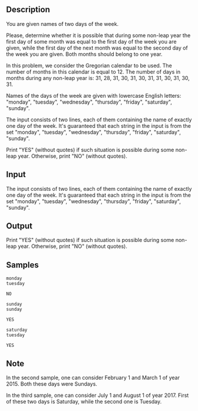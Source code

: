 ## Description

<div><p>You are given names of two days of the week.</p><p>Please, determine whether it is possible that during some <span class="tex-font-style-bf">non-leap year</span> the first day of some month was equal to the first day of the week you are given, while the first day of <span class="tex-font-style-bf">the next month</span> was equal to the second day of the week you are given. <span class="tex-font-style-bf">Both months should belong to one year</span>.</p><p>In this problem, we consider the Gregorian calendar to be used. The number of months in this calendar is equal to 12. The number of days in months during any non-leap year is: <span class="tex-span">31</span>, <span class="tex-span">28</span>, <span class="tex-span">31</span>, <span class="tex-span">30</span>, <span class="tex-span">31</span>, <span class="tex-span">30</span>, <span class="tex-span">31</span>, <span class="tex-span">31</span>, <span class="tex-span">30</span>, <span class="tex-span">31</span>, <span class="tex-span">30</span>, <span class="tex-span">31</span>.</p><p>Names of the days of the week are given with lowercase English letters: "<span class="tex-font-style-tt">monday</span>", "<span class="tex-font-style-tt">tuesday</span>", "<span class="tex-font-style-tt">wednesday</span>", "<span class="tex-font-style-tt">thursday</span>", "<span class="tex-font-style-tt">friday</span>", "<span class="tex-font-style-tt">saturday</span>", "<span class="tex-font-style-tt">sunday</span>".</p></div><div class="input-specification"><p>The input consists of two lines, each of them containing the name of exactly one day of the week. It's guaranteed that each string in the input is from the set "<span class="tex-font-style-tt">monday</span>", "<span class="tex-font-style-tt">tuesday</span>", "<span class="tex-font-style-tt">wednesday</span>", "<span class="tex-font-style-tt">thursday</span>", "<span class="tex-font-style-tt">friday</span>", "<span class="tex-font-style-tt">saturday</span>", "<span class="tex-font-style-tt">sunday</span>".</p></div><div class="output-specification"><p>Print "<span class="tex-font-style-tt">YES</span>" (without quotes) if such situation is possible during some non-leap year. Otherwise, print "<span class="tex-font-style-tt">NO</span>" (without quotes).</p></div>

## Input

<p>The input consists of two lines, each of them containing the name of exactly one day of the week. It's guaranteed that each string in the input is from the set "<span class="tex-font-style-tt">monday</span>", "<span class="tex-font-style-tt">tuesday</span>", "<span class="tex-font-style-tt">wednesday</span>", "<span class="tex-font-style-tt">thursday</span>", "<span class="tex-font-style-tt">friday</span>", "<span class="tex-font-style-tt">saturday</span>", "<span class="tex-font-style-tt">sunday</span>".</p>

## Output

<p>Print "<span class="tex-font-style-tt">YES</span>" (without quotes) if such situation is possible during some non-leap year. Otherwise, print "<span class="tex-font-style-tt">NO</span>" (without quotes).</p>

## Samples

```input1
monday
tuesday

```

```output1
NO

```






```input2
sunday
sunday

```

```output2
YES

```






```input3
saturday
tuesday

```

```output3
YES

```




## Note

<p>In the second sample, one can consider February 1 and March 1 of year 2015. Both these days were Sundays.</p><p>In the third sample, one can consider July 1 and August 1 of year 2017. First of these two days is Saturday, while the second one is Tuesday.</p>
